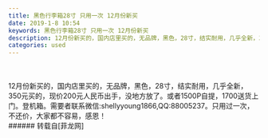 ```yaml
---
title: 黑色行李箱28寸 只用一次 12月份新买
date: 2019-1-8 10:54
keywords: 黑色行李箱28寸 只用一次 12月份新买
description: 12月份新买的，国内店里买的，无品牌，黑色，28寸，结实耐用，几乎全新，350元买的，现价200元人民币出手，没地方放了。或者1500P自提，1700送货上门。登机箱。需要者联系微信:shellyyoung1866,QQ:88005237。只用过一次，不还价，大家都不容易，感恩！
categories: used
---
```

<td class="t_f" id="postmessage_2639304">

<br/>
<br/>
12月份新买的，国内店里买的，无品牌，黑色，28寸，结实耐用，几乎全新，350元买的，现价200元人民币出手，没地方放了。或者1500P自提，1700送货上门。登机箱。需要者联系微信:shellyyoung1866,QQ:88005237。只用过一次，不还价，大家都不容易，感恩！<br/>
</td>
###### 转载自[菲龙网]